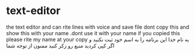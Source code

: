 # text-editor
the text editor and can rite lines with voice and save file
dont copy this and show this with your name .dont use it  with your name if you copied this please rite my name at your copy
به نام خدا این برنامه را به اسم خود ثبت نکنید و اگر کپی کردید منبع رو زکر کنید ممنون از توجه شما
